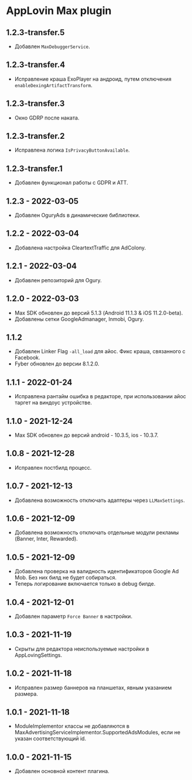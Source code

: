 # AppLovin Max plugin

## 1.2.3-transfer.5
* Добавлен `MaxDebuggerService`.

## 1.2.3-transfer.4
* Исправление краша ExoPlayer на андроид, путем отключения `enableDexingArtifactTransform`. 

## 1.2.3-transfer.3
* Окно GDRP после наката.

## 1.2.3-transfer.2
* Исправлена логика `IsPrivacyButtonAvailable`.

## 1.2.3-transfer.1
* Добавлен функционал работы с GDPR и ATT.

## 1.2.3 - 2022-03-05
* Добавлен OguryAds в динамические библиотеки.

## 1.2.2 - 2022-03-04
* Добавлена настройка CleartextTraffic для AdColony.

## 1.2.1 - 2022-03-04
* Добавлен репозиторий для Ogury.

## 1.2.0 - 2022-03-03
* Max SDK обновлен до версий 5.1.3 (Android 11.1.3 & iOS 11.2.0-beta).
* Добавлены сетки GoogleAdmanager, Inmobi, Ogury.

## 1.1.2
* Добавлен Linker Flag `-all_load` для айос. Фикс краша, связанного с Facebook.
* Fyber обновлен до версии 8.1.2.0.

## 1.1.1 - 2022-01-24
* Исправлена рантайм ошибка в редакторе, при использовании айос таргет на виндоус устройстве.

## 1.1.0 - 2021-12-24
* Max SDK обновлен до версий android - 10.3.5, ios - 10.3.7.

## 1.0.8 - 2021-12-28
* Исправлен постбилд процесс.

## 1.0.7 - 2021-12-13
* Добавлена возможность отключать адаптеры через `LLMaxSettings`.

## 1.0.6 - 2021-12-09
* Добавлена возможность отключать отдельные модули рекламы (Banner, Inter, Rewarded).

## 1.0.5 - 2021-12-09
* Добавлена проверка на валидность идентификаторов Google Ad Mob. Без них билд не будет собираться.
* Теперь логирование включается только в debug билде.

## 1.0.4 - 2021-12-01
* Добавлен параметр `Force Banner` в настройки.

## 1.0.3 - 2021-11-19
* Скрыты для редактора неиспользуемые настройки в AppLovingSettings.

## 1.0.2 - 2021-11-18
* Исправлен размер баннеров на планшетах, явным указанием размера.

## 1.0.1 - 2021-11-18
* ModuleImplementor классы не добавляются в MaxAdvertisingServiceImplementor.SupportedAdsModules, если не указан соответствующий id.

## 1.0.0 - 2021-11-15
* Добавлен основной контент плагина.